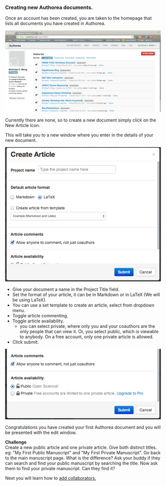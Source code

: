 ### Creating new Authorea documents.

Once an account has been created, you are taken to the homepage that lists
all documents you have created in Authorea.

![homescreen](../images/manuscriptList.png)

Currently there are none, so to create a new document simply click on the New
Article Icon. 

This will take you to a new window where you enter in the details of your 
new document. 

![newDocument](../images/NewArticle1.png)

+ Give your document a name in the Project Title field.
+ Set the format of your article, it can be in Markdown or in LaTeX (We will be using LaTeX).
+ You can use a set template to create an article, select from dropdown menu.
+ Toggle article commenting. 
+ Toggle article availability.
  +  you can select private, where only you and your coauthors are the only people that can view it. Or, you select public, which is viewable to anybody. On a free account, only one private article is allowed.
+ Click submit.

![newDocument2](../images/NewArticle2.png)

Congratulations you have created your first Authorea document and you will
be presented with the edit window.


**Challenge**   
Create a new public article and one private article. Give both distinct 
titles. eg: "My First Public Manuscript" and "My First Private Manuscript". Go back
to the main manuscript page. What is the difference? Ask your buddy if they can
search and find your public manuscript by searching the title. Now ask them to find 
your private manuscript. Can they find it?

Next you will learn how to [add collaborators.](../03_AddCollaborators/addCollaborators.md)
